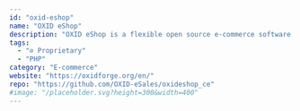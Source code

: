 ```yaml
---
id: "oxid-eshop"
name: "OXID eShop"
description: "OXID eShop is a flexible open source e-commerce software with a wide range of functionalities."
tags:
  - "⊘ Proprietary"
  - "PHP"
category: "E-commerce"
website: "https://oxidforge.org/en/"
repo: "https://github.com/OXID-eSales/oxideshop_ce"
#image: "/placeholder.svg?height=300&width=400"
---
```


